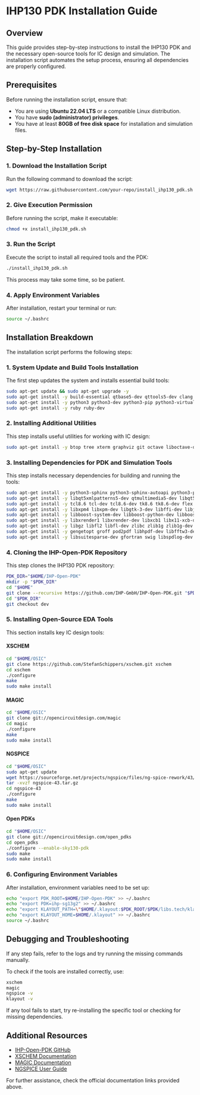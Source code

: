 # IHP130 PDK Installation Guide

## Overview
This guide provides step-by-step instructions to install the IHP130 PDK and the necessary open-source tools for IC design and simulation. The installation script automates the setup process, ensuring all dependencies are properly configured.

## Prerequisites
Before running the installation script, ensure that:
- You are using **Ubuntu 22.04 LTS** or a compatible Linux distribution.
- You have **sudo (administrator) privileges**.
- You have at least **80GB of free disk space** for installation and simulation files.

## Step-by-Step Installation

### 1. Download the Installation Script
Run the following command to download the script:
```bash
wget https://raw.githubusercontent.com/your-repo/install_ihp130_pdk.sh
```

### 2. Give Execution Permission
Before running the script, make it executable:
```bash
chmod +x install_ihp130_pdk.sh
```

### 3. Run the Script
Execute the script to install all required tools and the PDK:
```bash
./install_ihp130_pdk.sh
```
This process may take some time, so be patient.

### 4. Apply Environment Variables
After installation, restart your terminal or run:
```bash
source ~/.bashrc
```

## Installation Breakdown
The installation script performs the following steps:

### **1. System Update and Build Tools Installation**
The first step updates the system and installs essential build tools:
```bash
sudo apt-get update && sudo apt-get upgrade -y
sudo apt-get install -y build-essential qtbase5-dev qttools5-dev clang cmake libtool autoconf
sudo apt-get install -y python3 python3-dev python3-pip python3-virtualenv python3-venv
sudo apt-get install -y ruby ruby-dev
```

### **2. Installing Additional Utilities**
This step installs useful utilities for working with IC design:
```bash
sudo apt-get install -y btop tree xterm graphviz git octave liboctave-dev
```

### **3. Installing Dependencies for PDK and Simulation Tools**
This step installs necessary dependencies for building and running the tools:
```bash
sudo apt-get install -y python3-sphinx python3-sphinx-autoapi python3-pandas python3-tk python3-pytest
sudo apt-get install -y libqt5xmlpatterns5-dev qtmultimedia5-dev libqt5multimediawidgets5 libqt5svg5-dev libqt5opengl5
sudo apt-get install -y tcl8.6 tcl-dev tcl8.6-dev tk8.6 tk8.6-dev flex clang gawk xdot pkg-config bison curl help2man perl time
sudo apt-get install -y libxpm4 libxpm-dev libgtk-3-dev libffi-dev libjpeg-dev libfl-dev libfl2 libreadline-dev gettext
sudo apt-get install -y libboost-system-dev libboost-python-dev libboost-filesystem-dev zlib1g-dev libx11-6 libx11-dev
sudo apt-get install -y libxrender1 libxrender-dev libxcb1 libx11-xcb-dev libcairo2 libcairo2-dev libxaw7-dev
sudo apt-get install -y libgz libfl2 libfl-dev zlibc zlib1g zlib1g-dev libz-dev libgit2-dev libgoogle-perftools-dev
sudo apt-get install -y gengetopt groff pod2pdf libhpdf-dev libfftw3-dev libxml-libxml-perl libgd-perl
sudo apt-get install -y libsuitesparse-dev gfortran swig libspdlog-dev libeigen3-dev liblemon-dev
```

### **4. Cloning the IHP-Open-PDK Repository**
This step clones the IHP130 PDK repository:
```bash
PDK_DIR="$HOME/IHP-Open-PDK"
mkdir -p "$PDK_DIR"
cd "$HOME"
git clone --recursive https://github.com/IHP-GmbH/IHP-Open-PDK.git "$PDK_DIR"
cd "$PDK_DIR"
git checkout dev
```

### **5. Installing Open-Source EDA Tools**
This section installs key IC design tools:
#### **XSCHEM**
```bash
cd "$HOME/OSIC"
git clone https://github.com/StefanSchippers/xschem.git xschem
cd xschem
./configure
make
sudo make install
```

#### **MAGIC**
```bash
cd "$HOME/OSIC"
git clone git://opencircuitdesign.com/magic
cd magic
./configure
make
sudo make install
```

#### **NGSPICE**
```bash
cd "$HOME/OSIC"
sudo apt-get update
wget https://sourceforge.net/projects/ngspice/files/ng-spice-rework/43/ngspice-43.tar.gz/download -O ngspice-43.tar.gz
tar -xvzf ngspice-43.tar.gz
cd ngspice-43
./configure
make
sudo make install
```

#### **Open PDKs**
```bash
cd "$HOME/OSIC"
git clone git://opencircuitdesign.com/open_pdks
cd open_pdks
./configure --enable-sky130-pdk
sudo make
sudo make install
```

### **6. Configuring Environment Variables**
After installation, environment variables need to be set up:
```bash
echo "export PDK_ROOT=$HOME/IHP-Open-PDK" >> ~/.bashrc
echo "export PDK=ihp-sg13g2" >> ~/.bashrc
echo "export KLAYOUT_PATH=\"$HOME/.klayout:$PDK_ROOT/$PDK/libs.tech/klayout\"" >> ~/.bashrc
echo "export KLAYOUT_HOME=$HOME/.klayout" >> ~/.bashrc
source ~/.bashrc
```

## Debugging and Troubleshooting
If any step fails, refer to the logs and try running the missing commands manually.

To check if the tools are installed correctly, use:
```bash
xschem
magic
ngspice -v
klayout -v
```
If any tool fails to start, try re-installing the specific tool or checking for missing dependencies.

## Additional Resources
- [IHP-Open-PDK GitHub](https://github.com/IHP-GmbH/IHP-Open-PDK)
- [XSCHEM Documentation](https://xschem.sourceforge.io/stefan/index.html)
- [MAGIC Documentation](http://opencircuitdesign.com/magic/)
- [NGSPICE User Guide](http://ngspice.sourceforge.net/)

For further assistance, check the official documentation links provided above.

